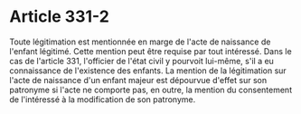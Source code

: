 # Article 331-2

Toute légitimation est mentionnée en marge de l'acte de naissance de l'enfant légitimé.   Cette mention peut être requise par tout intéressé. Dans le cas de l'article 331, l'officier de l'état civil y pourvoit lui-même, s'il a eu connaissance de l'existence des enfants.   La mention de la légitimation sur l'acte de naissance d'un enfant majeur est dépourvue d'effet sur son patronyme si l'acte ne comporte pas, en outre, la mention du consentement de l'intéressé à la modification de son patronyme.